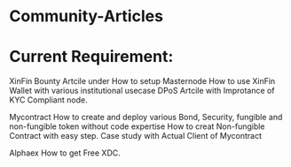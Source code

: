 # Community-Articles

# Current Requirement: 
XinFin
Bounty Artcile under 
How to setup Masternode
How to use XinFin Wallet with various institutional usecase 
DPoS Artcile with Improtance of KYC Compliant node. 

Mycontract
How to create and deploy various Bond, Security, fungible and non-fungible token without code expertise 
How to creat Non-fungible Contract with easy step.
Case study with Actual Client of Mycontract

Alphaex
How to get Free XDC. 




